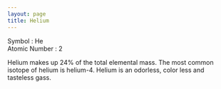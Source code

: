 ```yaml
---
layout: page
title: Helium
---
```


Symbol : He  
Atomic Number : 2



Helium makes up 24% of the total elemental mass.
The most common isotope of helium is helium-4.
Helium is an odorless, color less and tasteless gass. 